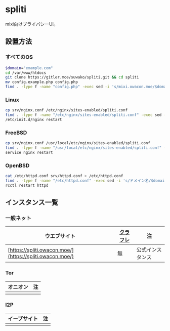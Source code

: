 # spliti

mixi向けプライバシーUI。

## 設置方法

### すべてのOS

```sh
$domain="example.com"
cd /var/www/htdocs
git clone https://gitler.moe/suwako/spliti.git && cd spliti
mv config.example.php config.php
find . -type f -name "config.php" -exec sed -i 's/mixi.owacon.moe/$domain/g'
```

### Linux

```sh
cp srv/nginx.conf /etc/nginx/sites-enabled/spliti.conf
find . -type f -name "/etc/nginx/sites-enabled/spliti.conf" -exec sed -i 's/ドメイン名/$domain/g'
/etc/init.d/nginx restart
```

### FreeBSD

```sh
cp srv/nginx.conf /usr/local/etc/nginx/sites-enabled/spliti.conf
find . -type f -name "/usr/local/etc/nginx/sites-enabled/spliti.conf" -exec sed -i 's/ドメイン名/$domain/g'
service nginx restart
```

### OpenBSD

```sh
cat /etc/httpd.conf srv/httpd.conf > /etc/httpd.conf
find . -type f -name "/etc/httpd.conf" -exec sed -i 's/ドメイン名/$domain/g'
rcctl restart httpd
```

## インスタンス一覧

### 一般ネット

| ウエブサイト | [クラフレ](http://jezf25zgvxlsvuzdzm6fg2hoetmruhy4uxnolyw46tuh4jugcwc7byqd.onion/Cloudflare%E3%82%92%E4%BD%BF%E3%82%8F%E3%81%AA%E3%81%84%E7%90%86%E7%94%B1%EF%BC%88%E3%83%AA%E3%83%81%E3%83%A3%E3%83%BC%E3%83%89%E3%83%BB%E3%82%B9%E3%83%88%E3%83%BC%E3%83%AB%E3%83%9E%E3%83%B3%EF%BC%89) | 注 |
| -- | -- | -- |
| [https://spliti.owacon.moe/](https://spliti.owacon.moe/) | 無 | 公式インスタンス |

### Tor

| オニオン | 注 |
| -- | -- |
| | |

### I2P

| イープサイト | 注 |
| -- | -- |
| | |
